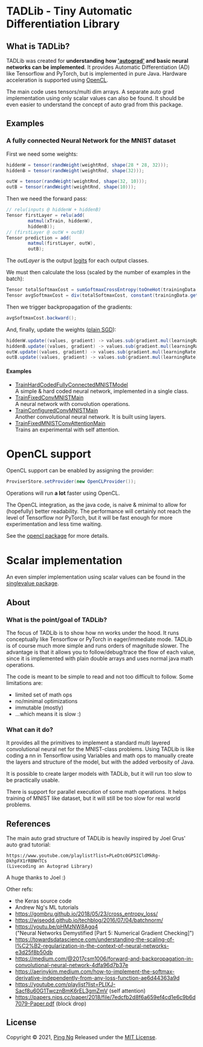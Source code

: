TADLib - Tiny Automatic Differentiation Library
===

What is TADLib?
---
TADLib was created for **understanding how ['autograd'](https://en.wikipedia.org/wiki/Automatic_differentiation) and
basic neural networks can be implemented**. It provides
Automatic Differentiation (AD) like Tensorflow and PyTorch, but is implemented in pure Java. Hardware acceleration
is supported using [OpenCL](https://www.khronos.org/opencl/).

The main code uses tensors/multi dim arrays. A separate auto grad implementation using only scalar values can
also be found. It should be even easier to understand the concept of auto grad from this package.

Examples
---

### A fully connected Neural Network for the MNIST dataset

First we need some weights:

```java
hiddenW = tensor(randWeight(weightRnd, shape(28 * 28, 32)));
hiddenB = tensor(randWeight(weightRnd, shape(32)));

outW = tensor(randWeight(weightRnd, shape(32, 10)));
outB = tensor(randWeight(weightRnd, shape(10)));
```

Then we need the forward pass:

```java
// relu(inputs @ hiddenW + hiddenB)
Tensor firstLayer = relu(add(
        matmul(xTrain, hiddenW),
        hiddenB));
// (firstLayer @ outW + outB)
Tensor prediction = add(
        matmul(firstLayer, outW),
        outB);
```

The _outLayer_ is the
output [logits](https://stackoverflow.com/questions/34240703/what-is-logits-softmax-and-softmax-cross-entropy-with-logits)
for each output classes.

We must then calculate the loss (scaled by the number of examples in the batch):

```java
Tensor totalSoftmaxCost = sumSoftmaxCrossEntropy(toOneHot(trainingData.output, 10), prediction);
Tensor avgSoftmaxCost = div(totalSoftmaxCost, constant(trainingData.getBatchSize()));
```

Then we trigger backpropagation of the gradients:

```java
avgSoftmaxCost.backward();
```

And, finally, update the
weights ([plain SGD](https://ruder.io/optimizing-gradient-descent/index.html#batchgradientdescent)):

```java
hiddenW.update((values, gradient) -> values.sub(gradient.mul(learningRate)));
hiddenB.update((values, gradient) -> values.sub(gradient.mul(learningRate)));
outW.update((values, gradient) -> values.sub(gradient.mul(learningRate)));
outB.update((values, gradient) -> values.sub(gradient.mul(learningRate)));
```

#### Examples

- [TrainHardCodedFullyConnectedMNISTModel](src/test/java/com/codeberry/tadlib/example/mnist/TrainHardCodedFullyConnectedMNISTModel.java) \
  A simple & hard coded neural network, implemented in a single class.
- [TrainFixedConvMNISTMain](src/test/java/com/codeberry/tadlib/example/mnist/TrainFixedConvMNISTMain.java) \
  A neural network with convolution operations.
- [TrainConfiguredConvMNISTMain](src/test/java/com/codeberry/tadlib/example/mnist/TrainConfiguredConvMNISTMain.java) \
  Another convolutional neural network. It is built using layers.
- [TrainFixedMNISTConvAttentionMain](src/test/java/com/codeberry/tadlib/example/mnist/TrainFixedMNISTConvAttentionMain.java) \
  Trains an experimental with self attention.

OpenCL support
===
OpenCL support can be enabled by assigning the provider:

```java
ProviserStore.setProvider(new OpenCLProvider());
```

Operations will run **a lot** faster using OpenCL.

The OpenCL integration, as the java code, is naive & minimal to allow for (hopefully) better readability.
The performance will certainly not reach the level of Tensorflow nor PyTorch,
but it will be fast enough for more experimentation and less time waiting.

See the [opencl package](src/main/java/com/codeberry/tadlib/provider/opencl/README.md) for more details.

Scalar implementation
===
An even simpler implementation using scalar values can be found in
the [singlevalue package](src/main/java/com/codeberry/tadlib/singlevalue/README.md).

About
---

### What is the point/goal of TADLib?

The focus of TADLib is to show how nn works under the hood. It runs conceptually like
Tensorflow or PyTorch in eager/immediate mode. TADLib is of course much more simple and
runs orders of magnitude slower. The advantage is that it allows you to follow/debug/trace
the flow of each value, since it is implemented with plain double arrays and uses
normal java math operations.

The code is meant to be simple to read and not too difficult to follow. Some limitations are:

- limited set of math ops
- no/minimal optimizations
- immutable (mostly)
- ...which means it is slow :)

### What can it do?

It provides all the primitives to implement a standard multi layered convolutional neural net
for the MNIST-class problems. Using TADLib is like coding a nn in Tensorflow using Variables and
math ops to manually create the layers and structure of the model, but with the added verbosity of Java.

It is possible to create larger models with TADLib, but it will run too slow to be practically usable.

There is support for parallel execution of some math operations. It helps training of MNIST like
dataset, but it will still be too slow for real world problems.

References
---
The main auto grad structure of TADLib is heavily inspired by Joel Grus' auto grad tutorial:

    https://www.youtube.com/playlist?list=PLeDtc0GP5ICldMkRg-DkhpFX1rRBNHTCs
    (Livecoding an Autograd Library)

A huge thanks to Joel :)

Other refs:

- the Keras source code
- Andrew Ng's ML tutorials
- https://gombru.github.io/2018/05/23/cross_entropy_loss/
- https://wiseodd.github.io/techblog/2016/07/04/batchnorm/
- https://youtu.be/pHMzNW8Agq4 \
  ("Neural Networks Demystified \[Part 5: Numerical Gradient Checking]")
- https://towardsdatascience.com/understanding-the-scaling-of-l%C2%B2-regularization-in-the-context-of-neural-networks-e3d25f8b50db
- https://medium.com/@2017csm1006/forward-and-backpropagation-in-convolutional-neural-network-4dfa96d7b37e
- https://aerinykim.medium.com/how-to-implement-the-softmax-derivative-independently-from-any-loss-function-ae6d44363a9d
- https://youtube.com/playlist?list=PLIXJ-Sacf8u60G1TwcznBmK6rEL3gmZmV
  (self attention)
- https://papers.nips.cc/paper/2018/file/7edcfb2d8f6a659ef4cd1e6c9b6d7079-Paper.pdf
  (block drop)

License
---
Copyright © 2021, [Ping Ng](https://github.com/pingng)
Released under the [MIT License](LICENSE.txt).